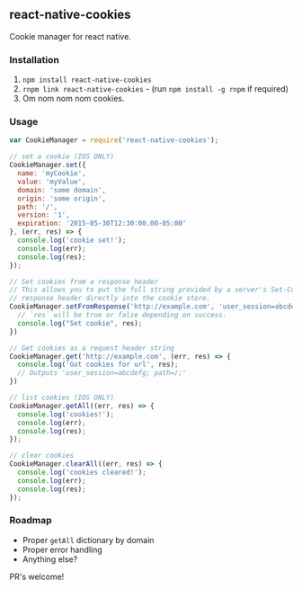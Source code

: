 ## react-native-cookies

Cookie manager for react native.

### Installation

1. `npm install react-native-cookies`
2. `rnpm link react-native-cookies` - (run `npm install -g rnpm` if required)
3. Om nom nom nom cookies.

### Usage

```javascript
var CookieManager = require('react-native-cookies');

// set a cookie (IOS ONLY)
CookieManager.set({
  name: 'myCookie',
  value: 'myValue',
  domain: 'some domain',
  origin: 'some origin',
  path: '/',
  version: '1',
  expiration: '2015-05-30T12:30:00.00-05:00'
}, (err, res) => {
  console.log('cookie set!');
  console.log(err);
  console.log(res);
});

// Set cookies from a response header
// This allows you to put the full string provided by a server's Set-Cookie 
// response header directly into the cookie store.
CookieManager.setFromResponse('http://example.com', 'user_session=abcdefg; path=/; expires=Thu, 1 Jan 2030 00:00:00 -0000; secure; HttpOnly', (res) => {
  // `res` will be true or false depending on success.
  console.log("Set cookie", res);
})

// Get cookies as a request header string
CookieManager.get('http://example.com', (err, res) => {
  console.log('Got cookies for url', res);
  // Outputs 'user_session=abcdefg; path=/;'
})

// list cookies (IOS ONLY)
CookieManager.getAll((err, res) => {
  console.log('cookies!');
  console.log(err);
  console.log(res);
});

// clear cookies
CookieManager.clearAll((err, res) => {
  console.log('cookies cleared!');
  console.log(err);
  console.log(res);
});

```

### Roadmap

- Proper `getAll` dictionary by domain
- Proper error handling
- Anything else?

PR's welcome!
